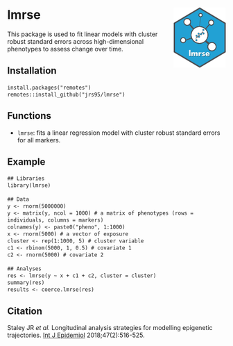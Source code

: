 # lmrse <img src='man/figures/logo.png' align="right" height="139"/>

This package is used to fit linear models with cluster robust standard errors across high-dimensional phenotypes to assess change over time.  

## Installation
```
install.packages("remotes")
remotes::install_github("jrs95/lmrse")
```

## Functions
* `lmrse`: fits a linear regression model with cluster robust standard errors for all markers.  

## Example
```
## Libraries
library(lmrse)

## Data  
y <- rnorm(5000000)
y <- matrix(y, ncol = 1000) # a matrix of phenotypes (rows = individuals, columns = markers)
colnames(y) <- paste0("pheno", 1:1000)
x <- rnorm(5000) # a vector of exposure
cluster <- rep(1:1000, 5) # cluster variable
c1 <- rbinom(5000, 1, 0.5) # covariate 1
c2 <- rnorm(5000) # covariate 2

## Analyses  
res <- lmrse(y ~ x + c1 + c2, cluster = cluster)
summary(res)
results <- coerce.lmrse(res)
```

## Citation
Staley JR *et al.* Longitudinal analysis strategies for modelling epigenetic trajectories. [Int J Epidemiol](https://pubmed.ncbi.nlm.nih.gov/29462323/) 2018;47(2):516-525.
